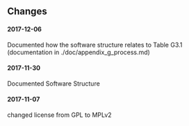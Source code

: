 ## Changes

#### 2017-12-06
Documented how the software structure relates to Table G3.1 (documentation in ./doc/appendix_g_process.md)

#### 2017-11-30
Documented Software Structure

#### 2017-11-07
changed license from GPL to MPLv2

